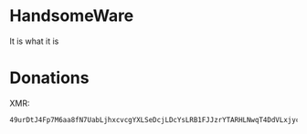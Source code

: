 # HandsomeWare
It is what it is

# Donations
XMR:
```
49urDtJ4Fp7M6aa8fN7UabLjhxcvcgYXLSeDcjLDcYsLRB1FJJzrYTARHLNwqT4DdVLxjycZ9L9aPj3SCrhhqR2AQAyLrNd
```
